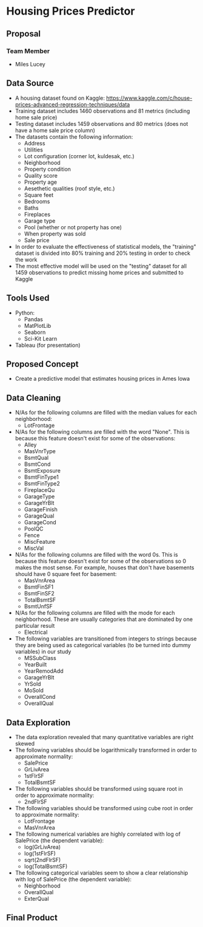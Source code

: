 # Housing Prices Predictor
## Proposal
### Team Member
* Miles Lucey
## Data Source
* A housing dataset found on Kaggle: https://www.kaggle.com/c/house-prices-advanced-regression-techniques/data
* Training dataset includes 1460 observations and 81 metrics (including home sale price)
* Testing dataset includes 1459 observations and 80 metrics (does not have a home sale price column)  
* The datasets contain the following information:
    * Address
    * Utilities
    * Lot configuration (corner lot, kuldesak, etc.)
    * Neighborhood
    * Property condition
    * Quality score
    * Property age
    * Aesethetic qualities (roof style, etc.)
    * Square feet
    * Bedrooms
    * Baths
    * Fireplaces
    * Garage type
    * Pool (whether or not property has one)
    * When property was sold
    * Sale price
* In order to evaluate the effectiveness of statistical models, the "training" dataset is divided into 80% training and 20% testing in order to check the work
* The most effective model will be used on the "testing" dataset for all 1459 observations to predict missing home prices and submitted to Kaggle
## Tools Used
* Python:
    * Pandas
    * MatPlotLib
    * Seaborn
    * Sci-Kit Learn
* Tableau (for presentation)
## Proposed Concept
* Create a predictive model that estimates housing prices in Ames Iowa
## Data Cleaning
* N/As for the following columns are filled with the median values for each neighborhood:
   * LotFrontage
* N/As for the following columns are filled with the word "None". This is because this feature doesn't exist for some of the observations:
   * Alley
   * MasVnrType
   * BsmtQual
   * BsmtCond
   * BsmtExposure
   * BsmtFinType1
   * BsmtFinType2
   * FireplaceQu
   * GarageType
   * GarageYrBlt
   * GarageFinish
   * GarageQual
   * GarageCond
   * PoolQC
   * Fence
   * MiscFeature
   * MiscVal
* N/As for the following columns are filled with the word 0s. This is because this feature doesn't exist for some of the observations so 0 makes the most sense. For example, houses that don't have basements should have 0 square feet for basement:
   * MasVnrArea
   * BsmtFinSF1
   * BsmtFinSF2
   * TotalBsmtSF
   * BsmtUnfSF
* N/As for the following columns are filled with the mode for each neighborhood. These are usually categories that are dominated by one particular result
   * Electrical
* The following variables are transitioned from integers to strings because they are being used as categorical variables (to be turned into dummy variables) in our study
   * MSSubClass
   * YearBuilt
   * YearRemodAdd
   * GarageYrBlt
   * YrSold
   * MoSold
   * OverallCond
   * OverallQual
## Data Exploration
* The data exploration revealed that many quantitative variables are right skewed
* The following variables should be logarithmically transformed in order to approximate normality:
   * SalePrice
   * GrLivArea
   * 1stFlrSF
   * TotalBsmtSF
* The following variables should be transformed using square root in order to approximate normality:
   * 2ndFlrSF
* The following variables should be transformed using cube root in order to approximate normality:
   * LotFrontage
   * MasVnrArea
* The following numerical variables are highly correlated with log of SalePrice (the dependent variable):
   * log(GrLivArea)
   * log(1stFlrSF)
   * sqrt(2ndFlrSF)
   * log(TotalBsmtSF)
* The following categorical variables seem to show a clear relationship with log of SalePrice (the dependent variable):
   * Neighborhood
   * OverallQual
   * ExterQual
## Final Product
